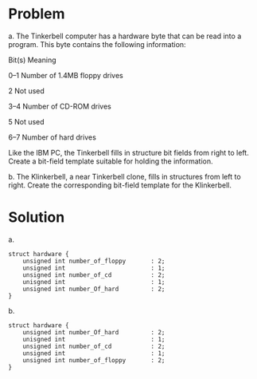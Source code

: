 # Problem
a. The Tinkerbell computer has a hardware byte that can be read into a program. This byte contains the following information:

Bit(s) Meaning

0–1 Number of 1.4MB floppy drives 

2 Not used

3–4 Number of CD-ROM drives

5 Not used

6–7 Number of hard drives

Like the IBM PC, the Tinkerbell fills in structure bit fields from right to left. Create a bit-field template suitable for holding the information.

b. The Klinkerbell, a near Tinkerbell clone, fills in structures from left to right. Create the corresponding bit-field template for the Klinkerbell.
# Solution
a.

```
struct hardware {
    unsigned int number_of_floppy       : 2;
    unsigned int                        : 1;
    unsigned int number_of_cd           : 2;
    unisgned int                        : 1;
    unsigned int number_Of_hard         : 2;
}
```

b.

```
struct hardware {
    unsigned int number_Of_hard         : 2;
    unisgned int                        : 1;
    unsigned int number_of_cd           : 2;
    unsigned int                        : 1;
    unsigned int number_of_floppy       : 2;
}
```

